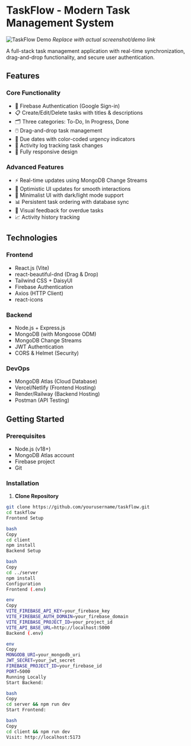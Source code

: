# TaskFlow - Modern Task Management System

![TaskFlow Demo](https://via.placeholder.com/800x400.png?text=TaskFlow+Demo) 
*Replace with actual screenshot/demo link*

A full-stack task management application with real-time synchronization, drag-and-drop functionality, and secure user authentication.

## Features

### Core Functionality
- 🔐 Firebase Authentication (Google Sign-in)
- 📋 Create/Edit/Delete tasks with titles & descriptions
- 🗂️ Three categories: To-Do, In Progress, Done
- 🖱️ Drag-and-drop task management
- 📅 Due dates with color-coded urgency indicators
- 📜 Activity log tracking task changes
- 📱 Fully responsive design

### Advanced Features
- ⚡ Real-time updates using MongoDB Change Streams
- 🔄 Optimistic UI updates for smooth interactions
- 🎨 Minimalist UI with dark/light mode support
- 📊 Persistent task ordering with database sync
- 🔔 Visual feedback for overdue tasks
- 📈 Activity history tracking

## Technologies

### Frontend
- React.js (Vite)
- react-beautiful-dnd (Drag & Drop)
- Tailwind CSS + DaisyUI
- Firebase Authentication
- Axios (HTTP Client)
- react-icons

### Backend
- Node.js + Express.js
- MongoDB (with Mongoose ODM)
- MongoDB Change Streams
- JWT Authentication
- CORS & Helmet (Security)

### DevOps
- MongoDB Atlas (Cloud Database)
- Vercel/Netlify (Frontend Hosting)
- Render/Railway (Backend Hosting)
- Postman (API Testing)

## Getting Started

### Prerequisites
- Node.js (v18+)
- MongoDB Atlas account
- Firebase project
- Git

### Installation

1. **Clone Repository**
```bash
git clone https://github.com/yourusername/taskflow.git
cd taskflow
Frontend Setup

bash
Copy
cd client
npm install
Backend Setup

bash
Copy
cd ../server
npm install
Configuration
Frontend (.env)

env
Copy
VITE_FIREBASE_API_KEY=your_firebase_key
VITE_FIREBASE_AUTH_DOMAIN=your_firebase_domain
VITE_FIREBASE_PROJECT_ID=your_project_id
VITE_API_BASE_URL=http://localhost:5000
Backend (.env)

env
Copy
MONGODB_URI=your_mongodb_uri
JWT_SECRET=your_jwt_secret
FIREBASE_PROJECT_ID=your_firebase_id
PORT=5000
Running Locally
Start Backend:

bash
Copy
cd server && npm run dev
Start Frontend:

bash
Copy
cd client && npm run dev
Visit: http://localhost:5173
